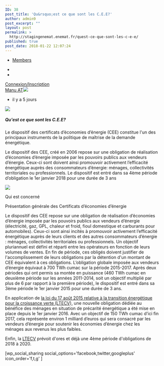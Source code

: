 ```yaml
---
ID: 38
post_title: 'Qu&rsquo;est ce que sont les C.E.E?'
author: admin9
post_excerpt: ""
layout: post
permalink: >
  http://stagingenemat.enemat.fr/quest-ce-que-sont-les-c-e-e/
published: true
post_date: 2018-01-22 12:07:24
---
```

<div class="mem_bck">
<div class="wraper">
<div class="top_nav1">
<div class="navigation">
<ul>
<li><a href="">Members</a></li>
</ul>
</div>
<div class="ser_icn">
<form>
<ul>
<li><a href=""><i class="fa fa-search" aria-hidden="true"></i></a></li>
<li><a href=""><i class="fa fa-user-o" aria-hidden="true"></i></a></li>
</ul>
</form>
<a class="btn" href="">Connexion/Inscription</a>
</div>
<div class="clr"></div>
</div>
<div class="main_blog">
<div class="inner_blog">
<div class="mn_blg rrr">
<div class="lf_icn">
<a href="">Manu AT</a><img src="/wp-content/themes/enemat/images/Capture2.png"><ul><li><span>il y a 5 jours</span></li> </ul>
</div>
<div class="rg_icn">
<img src="/wp-content/themes/enemat/images/Capture.png">
</div>
<div class="clr"></div>
</div>
<div class="inr_con">
<h5>Qu'est ce que sont les C.E.E?</h5>
<span class="hdr">Le dispositif des certificats d’économies d’énergie (CEE) constitue l'un des principaux instruments de la politique de maîtrise de la demande énergétique.</span>
<p>Le dispositif des CEE, créé en 2006 repose sur une obligation de réalisation d’économies d’énergie imposée par les pouvoirs publics aux vendeurs d’énergie. Ceux-ci sont doivent ainsi promouvoir activement l’efficacité énergétique auprès des consommateurs d’énergie: ménages, collectivités territoriales ou professionnels. Le dispositif est entré dans sa 4ème période d’obligation le 1er janvier 2018 pour une durée de 3 ans</p>
<img src="/wp-content/uploads/2018/01/rec2.png">
<p>Qui est concerné</p>
<span class="hdr">Présentation générale des Certificats d’économies d’énergie</span>
<p>Le dispositif des CEE repose sur une obligation de réalisation d’économies d’énergie imposée par les pouvoirs publics aux vendeurs d’énergie (électricité, gaz, GPL, chaleur et froid, fioul domestique et carburants pour automobiles). Ceux-ci sont ainsi incités à promouvoir activement l’efficacité énergétique auprès de leurs clients et des autres consommateurs d’énergie : ménages, collectivités territoriales ou professionnels.
Un objectif pluriannuel est défini et réparti entre les opérateurs en fonction de leurs volumes de ventes. En fin de période, ces obligés doivent justifier de l'accomplissement de leurs obligations par la détention d'un montant de CEE équivalent à ces obligations.
L’obligation globale imposée aux vendeurs d’énergie équivaut à 700 TWh cumac sur la période 2015-2017. Après deux périodes qui ont permis sa montée en puissance (460 TWh cumac en deuxième période sur les années 2011-2014, soit un objectif multiplié par plus de 6 par rapport à la première période), le dispositif est entré dans sa 3ème période le 1er janvier 2015 pour une durée de 3 ans.</p>
<p>En application de <a href="">la loi du 17 août 2015 relative à la transition énergétique pour la croissance verte (LTECV),</a> une nouvelle obligation dédiée au bénéfice des ménages en situation de précarité énergétique a été mise en place depuis le 1er janvier 2016. Avec un objectif de 150 TWh cumac d’ici fin 2017, cela représente environ 1 milliard d’euros qui sera consacré par les vendeurs d’énergie pour soutenir les économies d’énergie chez les ménages aux revenus les plus faibles.</p>
<p>Enfin, la <a href="">LTECV</a> prévoit d'ores et déjà une 4ème période d'obligations de 2018 à 2020.</p>
</div>
<div class="soc_icn">
[wp_social_sharing social_options='facebook,twitter,googleplus' icon_order='f,t,g' ]
</div>
<div class="clr"></div>
</div>
</div>